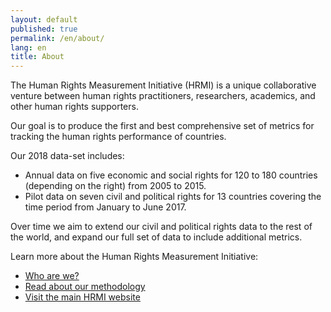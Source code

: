 ```yaml
---
layout: default
published: true
permalink: /en/about/
lang: en
title: About
---
```


The Human Rights Measurement Initiative (HRMI) is a unique collaborative venture between human rights practitioners, researchers, academics, and other human rights supporters.

Our goal is to produce the first and best comprehensive set of metrics for tracking the human rights performance of countries.

Our 2018 data-set includes:
* Annual data on five economic and social rights for 120 to 180 countries (depending on the right) from 2005 to 2015.
* Pilot data on seven civil and political rights for 13 countries covering the time period from January to June 2017.

Over time we aim to extend our civil and political rights data to the rest of the world, and expand our full set of data to include additional metrics.

Learn more about the Human Rights Measurement Initiative:

* [Who are we?](https://humanrightsmeasurement.org/about-hrmi/the-team/)
* [Read about our methodology](https://humanrightsmeasurement.org/methodology/overview/)
* [Visit the main HRMI website](https://humanrightsmeasurement.org)

